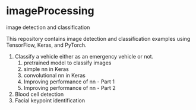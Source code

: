 # imageProcessing
 image detection and classification

This repository contains image detection and classification examples using TensorFlow, Keras, and PyTorch.

1. Classify a vehicle either as an emergency vehicle or not.
    1. pretrained model to classify images
    2. simple nn in Keras
    3. convolutional nn in Keras
    4. Improving performance of nn - Part 1
    5. Improving performance of nn - Part 2
2. Blood cell detection
3. Facial keypoint identification
